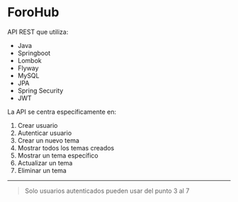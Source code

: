 # ForoHub

API REST que utiliza:

<ul>
  <li>Java</li>
  <li>Springboot</li>
  <li>Lombok</li>
  <li>Flyway</li>
  <li>MySQL</li>
  <li>JPA</li>
  <li>Spring Security</li>
  <li>JWT</li>
</ul>

La API se centra específicamente en:

<ol>
    <li>Crear usuario</li>
    <li>Autenticar usuario</li>
    <li>Crear un nuevo tema</li>
    <li>Mostrar todos los temas creados</li>
    <li>Mostrar un tema específico</li>
    <li>Actualizar un tema</li>
    <li>Eliminar un tema</li>
</ol>

---

> Solo usuarios autenticados pueden usar del punto 3 al 7
